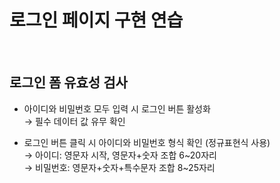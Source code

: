 # 로그인 페이지 구현 연습

<br>

## 로그인 폼 유효성 검사
+ 아이디와 비밀번호 모두 입력 시 로그인 버튼 활성화  
→ 필수 데이터 값 유무 확인  

+ 로그인 버튼 클릭 시 아이디와 비밀번호 형식 확인 (정규표현식 사용)  
→ 아이디: 영문자 시작, 영문자+숫자 조합 6~20자리  
→ 비밀번호: 영문자+숫자+특수문자 조합 8~25자리